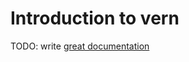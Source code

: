 # Introduction to vern

TODO: write [great documentation](http://jacobian.org/writing/what-to-write/)
